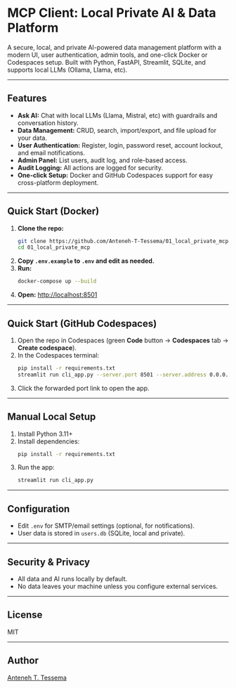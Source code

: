 # MCP Client: Local Private AI & Data Platform

A secure, local, and private AI-powered data management platform with a modern UI, user authentication, admin tools, and one-click Docker or Codespaces setup. Built with Python, FastAPI, Streamlit, SQLite, and supports local LLMs (Ollama, Llama, etc).

---

## Features
- **Ask AI:** Chat with local LLMs (Llama, Mistral, etc) with guardrails and conversation history.
- **Data Management:** CRUD, search, import/export, and file upload for your data.
- **User Authentication:** Register, login, password reset, account lockout, and email notifications.
- **Admin Panel:** List users, audit log, and role-based access.
- **Audit Logging:** All actions are logged for security.
- **One-click Setup:** Docker and GitHub Codespaces support for easy cross-platform deployment.

---

## Quick Start (Docker)
1. **Clone the repo:**
   ```sh
   git clone https://github.com/Anteneh-T-Tessema/01_local_private_mcp.git
   cd 01_local_private_mcp
   ```
2. **Copy `.env.example` to `.env` and edit as needed.**
3. **Run:**
   ```sh
   docker-compose up --build
   ```
4. **Open:** [http://localhost:8501](http://localhost:8501)

---

## Quick Start (GitHub Codespaces)
1. Open the repo in Codespaces (green **Code** button → **Codespaces** tab → **Create codespace**).
2. In the Codespaces terminal:
   ```sh
   pip install -r requirements.txt
   streamlit run cli_app.py --server.port 8501 --server.address 0.0.0.0
   ```
3. Click the forwarded port link to open the app.

---

## Manual Local Setup
1. Install Python 3.11+
2. Install dependencies:
   ```sh
   pip install -r requirements.txt
   ```
3. Run the app:
   ```sh
   streamlit run cli_app.py
   ```

---

## Configuration
- Edit `.env` for SMTP/email settings (optional, for notifications).
- User data is stored in `users.db` (SQLite, local and private).

---

## Security & Privacy
- All data and AI runs locally by default.
- No data leaves your machine unless you configure external services.

---

## License
MIT

---

## Author
[Anteneh T. Tessema](https://github.com/Anteneh-T-Tessema)
